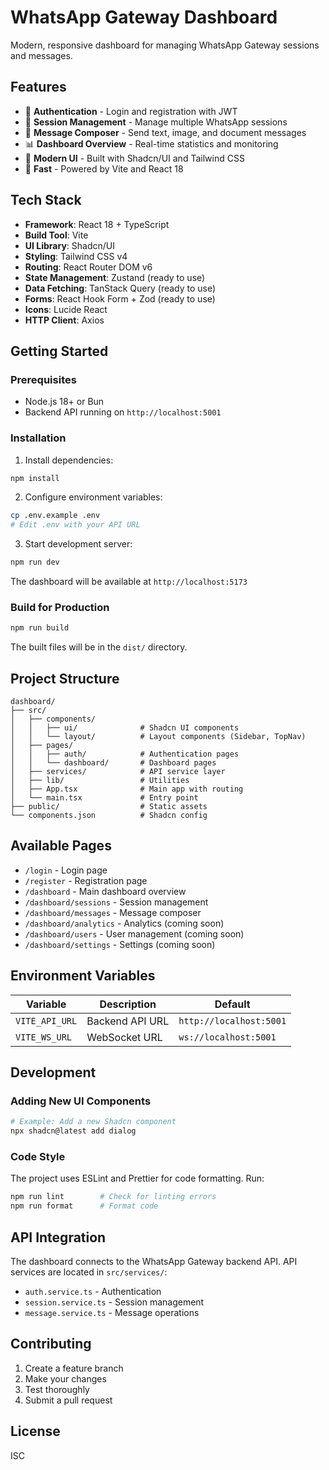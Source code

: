 # WhatsApp Gateway Dashboard

Modern, responsive dashboard for managing WhatsApp Gateway sessions and messages.

## Features

- 🔐 **Authentication** - Login and registration with JWT
- 📱 **Session Management** - Manage multiple WhatsApp sessions
- 💬 **Message Composer** - Send text, image, and document messages
- 📊 **Dashboard Overview** - Real-time statistics and monitoring
- 🎨 **Modern UI** - Built with Shadcn/UI and Tailwind CSS
- 🚀 **Fast** - Powered by Vite and React 18

## Tech Stack

- **Framework**: React 18 + TypeScript
- **Build Tool**: Vite
- **UI Library**: Shadcn/UI
- **Styling**: Tailwind CSS v4
- **Routing**: React Router DOM v6
- **State Management**: Zustand (ready to use)
- **Data Fetching**: TanStack Query (ready to use)
- **Forms**: React Hook Form + Zod (ready to use)
- **Icons**: Lucide React
- **HTTP Client**: Axios

## Getting Started

### Prerequisites

- Node.js 18+ or Bun
- Backend API running on `http://localhost:5001`

### Installation

1. Install dependencies:
```bash
npm install
```

2. Configure environment variables:
```bash
cp .env.example .env
# Edit .env with your API URL
```

3. Start development server:
```bash
npm run dev
```

The dashboard will be available at `http://localhost:5173`

### Build for Production

```bash
npm run build
```

The built files will be in the `dist/` directory.

## Project Structure

```
dashboard/
├── src/
│   ├── components/
│   │   ├── ui/              # Shadcn UI components
│   │   └── layout/          # Layout components (Sidebar, TopNav)
│   ├── pages/
│   │   ├── auth/            # Authentication pages
│   │   └── dashboard/       # Dashboard pages
│   ├── services/            # API service layer
│   ├── lib/                 # Utilities
│   ├── App.tsx              # Main app with routing
│   └── main.tsx             # Entry point
├── public/                  # Static assets
└── components.json          # Shadcn config
```

## Available Pages

- `/login` - Login page
- `/register` - Registration page
- `/dashboard` - Main dashboard overview
- `/dashboard/sessions` - Session management
- `/dashboard/messages` - Message composer
- `/dashboard/analytics` - Analytics (coming soon)
- `/dashboard/users` - User management (coming soon)
- `/dashboard/settings` - Settings (coming soon)

## Environment Variables

| Variable | Description | Default |
|----------|-------------|---------|
| `VITE_API_URL` | Backend API URL | `http://localhost:5001` |
| `VITE_WS_URL` | WebSocket URL | `ws://localhost:5001` |

## Development

### Adding New UI Components

```bash
# Example: Add a new Shadcn component
npx shadcn@latest add dialog
```

### Code Style

The project uses ESLint and Prettier for code formatting. Run:

```bash
npm run lint        # Check for linting errors
npm run format      # Format code
```

## API Integration

The dashboard connects to the WhatsApp Gateway backend API. API services are located in `src/services/`:

- `auth.service.ts` - Authentication
- `session.service.ts` - Session management
- `message.service.ts` - Message operations

## Contributing

1. Create a feature branch
2. Make your changes
3. Test thoroughly
4. Submit a pull request

## License

ISC

